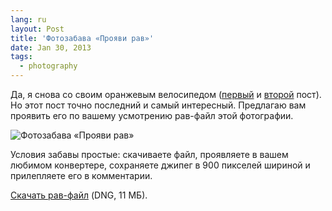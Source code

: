 ```yaml
---
lang: ru
layout: Post
title: 'Фотозабава «Прояви рав»'
date: Jan 30, 2013
tags:
  - photography
---
```


Да, я снова со своим оранжевым велосипедом ([первый](/blog/5608 'Варианты обработки') и [второй](/blog/5615 'Варианты обработки: результаты и наблюдения') пост). Но этот пост точно последний и самый интересный. Предлагаю вам проявить его по вашему усмотрению рав-файл этой фотографии.

![Фотозабава «Прояви рав»](/images/blog/raw-play.jpg)

Условия забавы простые: скачиваете файл, проявляете в вашем любимом конвертере, сохраняете джипег в 900 пикселей шириной и прилепляете его в комментарии.

[Скачать рав-файл](http://wow.sapegin.me/1c2j1T2X1C09/2011-08-31_5D_5263_Artem_Sapegin.dng) (DNG, 11 МБ).
